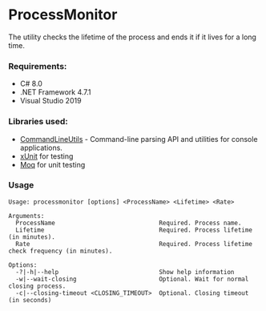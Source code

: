 # ProcessMonitor

The utility checks the lifetime of the process and ends it if it lives for a long time.

### Requirements:
  - C# 8.0
  - .NET Framework 4.7.1
  - Visual Studio 2019

### Libraries used:
  - [CommandLineUtils](https://github.com/natemcmaster/CommandLineUtils) - Command-line parsing API and utilities for console applications.
  - [xUnit](https://github.com/xunit/xunit) for testing
  - [Moq](https://github.com/moq/moq) for unit testing

### Usage
```
Usage: processmonitor [options] <ProcessName> <Lifetime> <Rate>

Arguments:
  ProcessName                             Required. Process name.
  Lifetime                                Required. Process lifetime (in minutes).
  Rate                                    Required. Process lifetime check frequency (in minutes).

Options:
  -?|-h|--help                            Show help information
  -w|--wait-closing                       Optional. Wait for normal closing process.
  -c|--closing-timeout <CLOSING_TIMEOUT>  Optional. Closing timeout (in seconds)
```